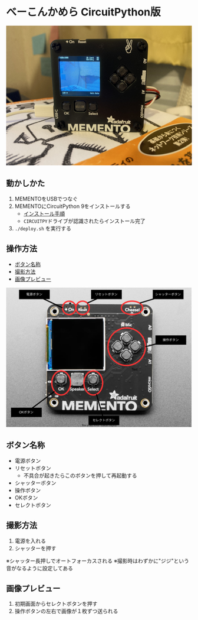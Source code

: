 # べーこんかめら CircuitPython版

![べーこんかめら背面](bacon_pycamera.jpg)


## 動かしかた

1. MEMENTOをUSBでつなぐ
2. MEMENTOにCircuitPython 9をインストールする
   - [インストール手順](https://learn.adafruit.com/adafruit-memento-camera-board/install-circuitpython)
   - `CIRCUITPY`ドライブが認識されたらインストール完了
3. `./deploy.sh` を実行する
   
## 操作方法

- [ボタン名称](#ボタン名称)<br>
- [撮影方法](#撮影方法)<br>
- [画像プレビュー](#画像プレビュー)<br>

![a](bacon_pycamera_.drawio.svg)

## ボタン名称

- 電源ボタン
- リセットボタン
  - 不具合が起きたらこのボタンを押して再起動する
- シャッターボタン
- 操作ボタン
- OKボタン
- セレクトボタン

## 撮影方法

1. 電源を入れる
2. シャッターを押す

※シャッター長押しでオートフォーカスされる
※撮影時はわずかに"ジジ"という音がなるように設定してある

## 画像プレビュー

1. 初期画面からセレクトボタンを押す
2. 操作ボタンの左右で画像が１枚ずつ送られる
